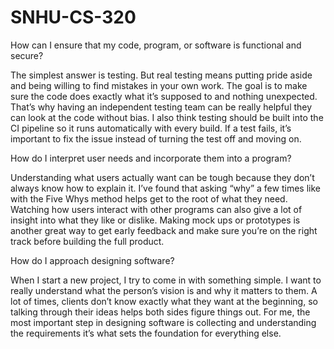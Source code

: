 # SNHU-CS-320

How can I ensure that my code, program, or software is functional and secure?

The simplest answer is testing. But real testing means putting pride aside and being willing to find mistakes in your own work. The goal is to make sure the code does exactly what it’s supposed to and nothing unexpected. That’s why having an independent testing team can be really helpful they can look at the code without bias. I also think testing should be built into the CI pipeline so it runs automatically with every build. If a test fails, it’s important to fix the issue instead of turning the test off and moving on.

How do I interpret user needs and incorporate them into a program?

Understanding what users actually want can be tough because they don’t always know how to explain it. I’ve found that asking “why” a few times like with the Five Whys method helps get to the root of what they need. Watching how users interact with other programs can also give a lot of insight into what they like or dislike. Making mock ups or prototypes is another great way to get early feedback and make sure you’re on the right track before building the full product.

How do I approach designing software?

When I start a new project, I try to come in with something simple. I want to really understand what the person’s vision is and why it matters to them. A lot of times, clients don’t know exactly what they want at the beginning, so talking through their ideas helps both sides figure things out. For me, the most important step in designing software is collecting and understanding the requirements it’s what sets the foundation for everything else.
